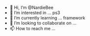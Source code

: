 - 👋 Hi, I’m @NardieBee
- 👀 I’m interested in ... ps3
- 🌱 I’m currently learning ... framework
- 💞️ I’m looking to collaborate on ...
- 📫 How to reach me ...

<!---
NardieBee/NardieBee is a ✨ special ✨ repository because its `README.md` (this file) appears on your GitHub profile.
You can click the Preview link to take a look at your changes.
--->
